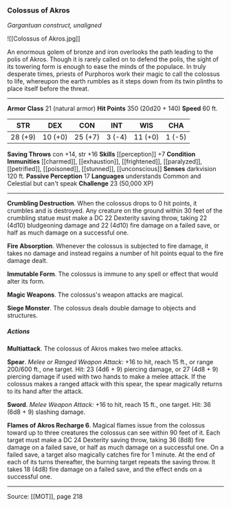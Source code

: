 ### Colossus of Akros
_Gargantuan construct, unaligned_

![[Colossus of Akros.jpg]]

An enormous golem of bronze and iron overlooks the path leading to the polis of Akros. Though it is rarely called on to defend the polis, the sight of its towering form is enough to ease the minds of the populace. In truly desperate times, priests of Purphoros work their magic to call the colossus to life, whereupon the earth rumbles as it steps down from its twin plinths to place itself before the threat.




---

**Armor Class** 21 (natural armor)
**Hit Points** 350 (20d20 + 140)
**Speed** 60 ft.

| STR     | DEX     | CON     | INT     | WIS     | CHA     |
|---------|---------|---------|---------|---------|---------|
| 28 (+9) | 10 (+0) | 25 (+7) | 3 (-4) | 11 (+0) | 1 (-5) |

**Saving Throws** con +14, str +16
**Skills** [[perception]] +7
**Condition Immunities** [[charmed]], [[exhaustion]], [[frightened]], [[paralyzed]], [[petrified]], [[poisoned]], [[stunned]], [[unconscious]]
**Senses** darkvision 120 ft.
**Passive Perception** 17
**Languages** understands Common and Celestial but can't speak
**Challenge** 23 (50,000 XP)

---

**Crumbling Destruction**. When the colossus drops to 0 hit points, it crumbles and is destroyed. Any creature on the ground within 30 feet of the crumbling statue must make a DC 22 Dexterity saving throw, taking 22 (4d10) bludgeoning damage and 22 (4d10) fire damage on a failed save, or half as much damage on a successful one.

**Fire Absorption**. Whenever the colossus is subjected to fire damage, it takes no damage and instead regains a number of hit points equal to the fire damage dealt.

**Immutable Form**. The colossus is immune to any spell or effect that would alter its form.

**Magic Weapons**. The colossus's weapon attacks are magical.

**Siege Monster**. The colossus deals double damage to objects and structures.

##### Actions
**Multiattack**. The colossus of Akros makes two melee attacks.

**Spear**. _Melee or Ranged Weapon Attack:_ +16 to hit, reach 15 ft., or range 200/600 ft., one target. Hit: 23 (4d6 + 9) piercing damage, or 27 (4d8 + 9) piercing damage if used with two hands to make a melee attack. If the colossus makes a ranged attack with this spear, the spear magically returns to its hand after the attack.

**Sword**. _Melee Weapon Attack:_ +16 to hit, reach 15 ft., one target. Hit: 36 (6d8 + 9) slashing damage.

**Flames of Akros Recharge 6**. Magical flames issue from the colossus toward up to three creatures the colossus can see within 90 feet of it. Each target must make a DC 24 Dexterity saving throw, taking 36 (8d8) fire damage on a failed save, or half as much damage on a successful one. On a failed save, a target also magically catches fire for 1 minute. At the end of each of its turns thereafter, the burning target repeats the saving throw. It takes 18 (4d8) fire damage on a failed save, and the effect ends on a successful one.


---

Source: [[MOT]], page 218